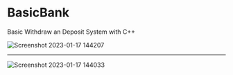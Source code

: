 # BasicBank
Basic Withdraw an Deposit System with C++

![Screenshot 2023-01-17 144207](https://user-images.githubusercontent.com/41086768/212890553-4bfbe22d-4e20-4039-9b11-f4fccaaac092.png)

-------------------------------------------------------------------------------------------------------------------------------------
![Screenshot 2023-01-17 144033](https://user-images.githubusercontent.com/41086768/212890559-655cb33d-b525-4ea4-83c0-318a54570bfc.png)
